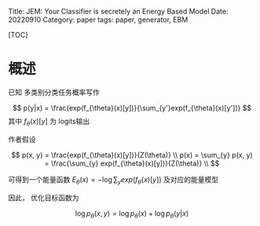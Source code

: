 Title: JEM: Your Classifier is secretely an Energy Based Model
Date: 20220910
Category: paper
tags: paper, generator, EBM

[TOC]

# 概述

已知 多类别分类任务概率写作

$$
p(y|x) = \frac{exp(f_{\theta}(x)[y])}{\sum_{y'}exp(f_{\theta}(x)[y'])}
$$
其中 $f_{\theta}(x)[y]$ 为 logits输出

作者假设

$$
p(x, y) = \frac{exp(f_{\theta}(x)[y])}{Z(\theta)} \\
p(x) = \sum_{y} p(x, y) = \frac{\sum_{y} exp(f_{\theta}(x)[y])}{Z(\theta)} \\
$$

可得到一个能量函数 $E_\theta(x) = -\log \sum_{y} exp(f_{\theta}(x)[y])$ 及对应的能量模型

因此， 优化目标函数为

$$
\log p_\theta(x, y) = \log p_\theta(x) + \log p_\theta(y|x) 
$$

